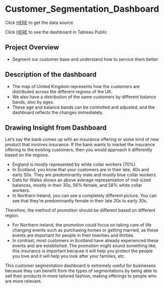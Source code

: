 # Customer_Segmentation_Dashboard

Click [HERE](https://sds-platform-private.s3-us-east-2.amazonaws.com/uploads/P1-UK-Bank-Customers.csv) to get the data source

Click [HERE](https://public.tableau.com/views/CustomerSegmentationDashboard_16744484264940/Dashboard1?:language=en-US&:display_count=n&:origin=viz_share_link) to see the dashboard in Tableau Public

## Project Overview
* Segment our customer base and understand how to service them better

## Description of the dashboard
* The map of United Kingdom represents how the customers are distributed across the different regions of the UK. 
* We also have a distribution of the same customers by different balance bands, also by ages. 
* These age and balance bands can be controlled and adjusted, and the dashboard reflects the changes immediately. 

## Drawing Insight from Dashboard

Let’s say the bank comes up with an insurance offering or some kind of new product that involves insurance. If the bank wants to market the insurance offering to the existing customers, then you would approach it differently based on the regions. 

* England is mostly represented by white collar workers (70%) 
* In Scotland, you know that your customers are in their late, 40s and early 50s. They are predominantly male and mostly blue collar workers. 
* Data for Wales shows an above average representation of mid-sized balances, mostly in their 30s, 56% female, and 58% white collar workers. 
* In Northern Ireland, you can see a completely different picture. You can see that they’re predominantly female in their late 20s to early 30s. 

Therefore, the method of promotion should be different based on different region. 

* For Northern Ireland, the promotion could focus on taking care of life changing events such as purchasing homes or getting married, as these events are important for people in their twenties and thirties. 
* In contrast, most customers in Scotland have already experienced these events and are established. The promotion might sound something like, this insurance is important because it will help you protect the people you love and it will help you look after your families, etc. 

This customer segmentation dashboard is extremely useful for businesses because they can benefit from the types of segmentations by being able to sell their products in more tailored fashion, making offerings to people who are more relevant.
